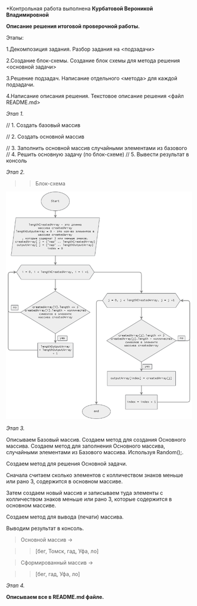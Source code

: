*Контрольная работа выполнена 
**Курбатовой Вероникой Владимировной**

**Описание решения итоговой проверочной работы.**

Этапы:

1.Декомпозиция задания. Разбор задания на <подзадачи>

2.Создание блок-схемы. Создание блок схемы для метода решения <основной задачи>

3.Решение подзадач. Написание отдельного <метода> для каждой подзадачи.

4.Написание описания решения. Текстовое описание решения <файл README.md>

*Этап 1.*

// 1. Создать базовый массив

// 2. Создать основной массив

// 3. Заполнить основной массив случайными элементами из базового
// 4. Решить основную задачу (по блок-схеме)
// 5. Вывести результат в консоль

*Этап 2.*

>> Блок-схема

![Альтернативный текст](/test.drawio.png)


*Этап 3.*

Описываем Базовый массив.
Создаем метод для создания Основного массива.
Создаем метод для заполнения Основного массива, случайными элементами из Базового массива.
Используя Random();.

Создаем метод для решения Основной задачи.


Сначала считаем сколько элементов с колличеством знаков меньше или рано 3, содержится в основном массиве.

Затем создаем новый массив и записываем туда элементы с колличеством знаков меньше или рано 3, которые содержится в основном массиве.

Создаем метод для вывода (печати) массива.

Выводим результат в консоль.

> Основной массив ->

>> [бег, Томск, гад, Уфа, ло]

> Сформированный массив -> 

>> [бег, гад, Уфа, ло]

*Этап 4.*

**Описываем все в README.md файле.**